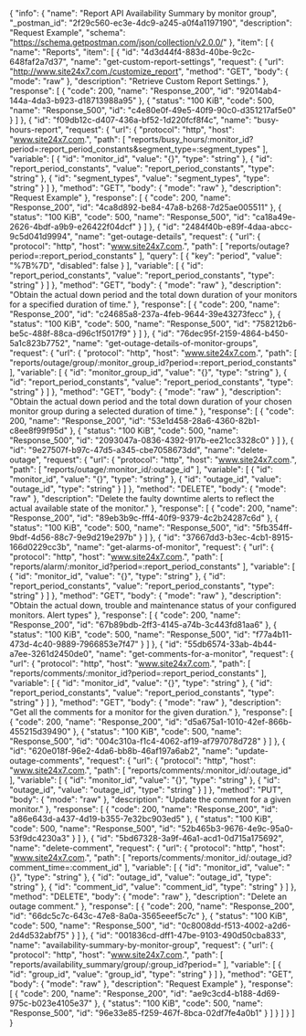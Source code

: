 {
  "info": {
    "name": "Report API Availability Summary by monitor group",
    "_postman_id": "2f29c560-ec3e-4dc9-a245-a0f4a1197190",
    "description": "Request Example",
    "schema": "https://schema.getpostman.com/json/collection/v2.0.0/"
  },
  "item": [
    {
      "name": "Reports",
      "item": [
        {
          "id": "4d3d44f4-883d-40be-9c2c-648faf2a7d37",
          "name": "get-custom-report-settings",
          "request": {
            "url": "http://www.site24x7.com./customize_report",
            "method": "GET",
            "body": {
              "mode": "raw"
            },
            "description": "Retrieve Custom Report Settings."
          },
          "response": [
            {
              "code": 200,
              "name": "Response_200",
              "id": "92014ab4-144a-4da3-b923-d18713988a95"
            },
            {
              "status": "100 KiB",
              "code": 500,
              "name": "Response_500",
              "id": "c4e80e0f-49e5-40f9-90c0-d351217af5e0"
            }
          ]
        },
        {
          "id": "f09db12c-d407-436a-bf52-1d220fcf8f4c",
          "name": "busy-hours-report",
          "request": {
            "url": {
              "protocol": "http",
              "host": "www.site24x7.com.",
              "path": [
                "reports/busy_hours/:monitor_id?period=:report_period_constants&segment_type=:segment_types"
              ],
              "variable": [
                {
                  "id": "monitor_id",
                  "value": "{}",
                  "type": "string"
                },
                {
                  "id": "report_period_constants",
                  "value": "report_period_constants",
                  "type": "string"
                },
                {
                  "id": "segment_types",
                  "value": "segment_types",
                  "type": "string"
                }
              ]
            },
            "method": "GET",
            "body": {
              "mode": "raw"
            },
            "description": "Request Example"
          },
          "response": [
            {
              "code": 200,
              "name": "Response_200",
              "id": "4ca8d892-be84-47a8-b268-7d25ae005511"
            },
            {
              "status": "100 KiB",
              "code": 500,
              "name": "Response_500",
              "id": "ca18a49e-2626-4bdf-a9b9-e26422f04dcf"
            }
          ]
        },
        {
          "id": "2484f40b-e89f-4daa-abcc-9c5d041d9994",
          "name": "get-outage-details",
          "request": {
            "url": {
              "protocol": "http",
              "host": "www.site24x7.com.",
              "path": [
                "reports/outage?period=:report_period_constants"
              ],
              "query": [
                {
                  "key": "period",
                  "value": "%7B%7D",
                  "disabled": false
                }
              ],
              "variable": [
                {
                  "id": "report_period_constants",
                  "value": "report_period_constants",
                  "type": "string"
                }
              ]
            },
            "method": "GET",
            "body": {
              "mode": "raw"
            },
            "description": "Obtain the actual down period and the total down duration of your monitors for a specified duration of time."
          },
          "response": [
            {
              "code": 200,
              "name": "Response_200",
              "id": "c24685a8-237a-4feb-9644-39e43273fecc"
            },
            {
              "status": "100 KiB",
              "code": 500,
              "name": "Response_500",
              "id": "758212b6-be5c-488f-88ca-d96c1f5017f9"
            }
          ]
        },
        {
          "id": "76dec95f-2159-4864-b450-5a1c823b7752",
          "name": "get-outage-details-of-monitor-groups",
          "request": {
            "url": {
              "protocol": "http",
              "host": "www.site24x7.com.",
              "path": [
                "reports/outage/group/:monitor_group_id?period=:report_period_constants"
              ],
              "variable": [
                {
                  "id": "monitor_group_id",
                  "value": "{}",
                  "type": "string"
                },
                {
                  "id": "report_period_constants",
                  "value": "report_period_constants",
                  "type": "string"
                }
              ]
            },
            "method": "GET",
            "body": {
              "mode": "raw"
            },
            "description": "Obtain the actual down period and the total down duration of your chosen monitor group during a selected duration of time."
          },
          "response": [
            {
              "code": 200,
              "name": "Response_200",
              "id": "53e1d458-28a6-4360-82b1-c8ee8f99f95d"
            },
            {
              "status": "100 KiB",
              "code": 500,
              "name": "Response_500",
              "id": "2093047a-0836-4392-917b-ee21cc3328c0"
            }
          ]
        },
        {
          "id": "9e27507f-b97c-47d5-a345-cbe7058673dd",
          "name": "delete-outage",
          "request": {
            "url": {
              "protocol": "http",
              "host": "www.site24x7.com.",
              "path": [
                "reports/outage/:monitor_id/:outage_id"
              ],
              "variable": [
                {
                  "id": "monitor_id",
                  "value": "{}",
                  "type": "string"
                },
                {
                  "id": "outage_id",
                  "value": "outage_id",
                  "type": "string"
                }
              ]
            },
            "method": "DELETE",
            "body": {
              "mode": "raw"
            },
            "description": "Delete the faulty downtime alerts to reflect the actual available state of the monitor."
          },
          "response": [
            {
              "code": 200,
              "name": "Response_200",
              "id": "89eb3b9c-fff4-40f9-9379-4c2b24287c6d"
            },
            {
              "status": "100 KiB",
              "code": 500,
              "name": "Response_500",
              "id": "5fb354ff-9bdf-4d56-88c7-9e9d219e297b"
            }
          ]
        },
        {
          "id": "37667dd3-b3ec-4cb1-8915-166d0229cc3b",
          "name": "get-alarms-of-monitor",
          "request": {
            "url": {
              "protocol": "http",
              "host": "www.site24x7.com.",
              "path": [
                "reports/alarm/:monitor_id?period=:report_period_constants"
              ],
              "variable": [
                {
                  "id": "monitor_id",
                  "value": "{}",
                  "type": "string"
                },
                {
                  "id": "report_period_constants",
                  "value": "report_period_constants",
                  "type": "string"
                }
              ]
            },
            "method": "GET",
            "body": {
              "mode": "raw"
            },
            "description": "Obtain the actual down, trouble and maintenance status of your configured monitors. Alert types"
          },
          "response": [
            {
              "code": 200,
              "name": "Response_200",
              "id": "67b89bdb-2ff3-4145-a74b-3c443fd81aa6"
            },
            {
              "status": "100 KiB",
              "code": 500,
              "name": "Response_500",
              "id": "f77a4b11-473d-4c40-9889-7966853e7f47"
            }
          ]
        },
        {
          "id": "55db6574-33ab-4b44-a7ee-3261d2450de0",
          "name": "get-comments-for-a-monitor",
          "request": {
            "url": {
              "protocol": "http",
              "host": "www.site24x7.com.",
              "path": [
                "reports/comments/:monitor_id?period=:report_period_constants"
              ],
              "variable": [
                {
                  "id": "monitor_id",
                  "value": "{}",
                  "type": "string"
                },
                {
                  "id": "report_period_constants",
                  "value": "report_period_constants",
                  "type": "string"
                }
              ]
            },
            "method": "GET",
            "body": {
              "mode": "raw"
            },
            "description": "Get all the comments for a monitor for the given duration."
          },
          "response": [
            {
              "code": 200,
              "name": "Response_200",
              "id": "d5a675a1-1010-42ef-866b-455215d39490"
            },
            {
              "status": "100 KiB",
              "code": 500,
              "name": "Response_500",
              "id": "004c310a-f1c4-4062-af19-af797078d728"
            }
          ]
        },
        {
          "id": "620e018f-96e2-4da6-bb8b-46af197a6ab2",
          "name": "update-outage-comments",
          "request": {
            "url": {
              "protocol": "http",
              "host": "www.site24x7.com.",
              "path": [
                "reports/comments/:monitor_id/:outage_id"
              ],
              "variable": [
                {
                  "id": "monitor_id",
                  "value": "{}",
                  "type": "string"
                },
                {
                  "id": "outage_id",
                  "value": "outage_id",
                  "type": "string"
                }
              ]
            },
            "method": "PUT",
            "body": {
              "mode": "raw"
            },
            "description": "Update the comment for a given monitor."
          },
          "response": [
            {
              "code": 200,
              "name": "Response_200",
              "id": "a86e643d-a437-4d19-b355-7e32bc903ed5"
            },
            {
              "status": "100 KiB",
              "code": 500,
              "name": "Response_500",
              "id": "52b465b3-9676-4e9c-95a0-53f9dc4230a3"
            }
          ]
        },
        {
          "id": "5bd67328-3a9f-46a1-acd1-0d715a175692",
          "name": "delete-comment",
          "request": {
            "url": {
              "protocol": "http",
              "host": "www.site24x7.com.",
              "path": [
                "reports/comments/:monitor_id/:outage_id?comment_time=:comment_id"
              ],
              "variable": [
                {
                  "id": "monitor_id",
                  "value": "{}",
                  "type": "string"
                },
                {
                  "id": "outage_id",
                  "value": "outage_id",
                  "type": "string"
                },
                {
                  "id": "comment_id",
                  "value": "comment_id",
                  "type": "string"
                }
              ]
            },
            "method": "DELETE",
            "body": {
              "mode": "raw"
            },
            "description": "Delete an outage comment."
          },
          "response": [
            {
              "code": 200,
              "name": "Response_200",
              "id": "66dc5c7c-643c-47e8-8a0a-3565eeef5c7c"
            },
            {
              "status": "100 KiB",
              "code": 500,
              "name": "Response_500",
              "id": "0c8008dd-f513-4002-a2d6-2d4d532abf75"
            }
          ]
        },
        {
          "id": "001836cd-dff1-47be-9103-490d50cba833",
          "name": "availability-summary-by-monitor-group",
          "request": {
            "url": {
              "protocol": "http",
              "host": "www.site24x7.com.",
              "path": [
                "reports/availability_summary/group/:group_id?period="
              ],
              "variable": [
                {
                  "id": "group_id",
                  "value": "group_id",
                  "type": "string"
                }
              ]
            },
            "method": "GET",
            "body": {
              "mode": "raw"
            },
            "description": "Request Example"
          },
          "response": [
            {
              "code": 200,
              "name": "Response_200",
              "id": "ae9c3cd4-b188-4d69-975c-b023e4105e37"
            },
            {
              "status": "100 KiB",
              "code": 500,
              "name": "Response_500",
              "id": "96e33e85-f259-467f-8bca-02df7fe4a0b1"
            }
          ]
        }
      ]
    }
  ]
}